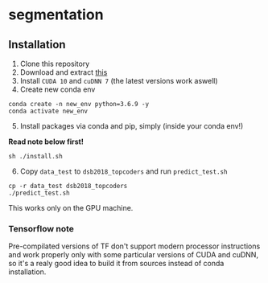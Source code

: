 # segmentation

## Installation
1) Clone this repository
2) Download and extract [this](https://www.dropbox.com/s/qvtgbz0bnskn9wu/dsb2018_topcoders.zip?dl=0)
3) Install `CUDA 10` and `cuDNN 7` (the latest versions work aswell)
4) Create new conda env
``` 
conda create -n new_env python=3.6.9 -y
conda activate new_env
```
5) Install packages via conda and pip, simply (inside your conda env!)

**Read note below first!**
```
sh ./install.sh
```
6) Copy `data_test` to `dsb2018_topcoders` and run `predict_test.sh`
```
cp -r data_test dsb2018_topcoders
./predict_test.sh
```

This works only on the GPU machine.

### Tensorflow note
Pre-compilated versions of TF don't support modern processor instructions and work properly only with some particular versions of CUDA and cuDNN, so it's a realy good idea to build it from sources instead of conda installation. 

